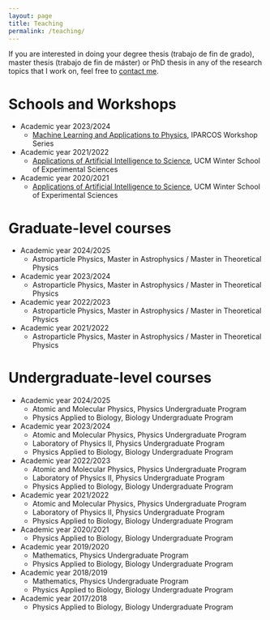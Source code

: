 ```yaml
---
layout: page
title: Teaching
permalink: /teaching/
---
```


If you are interested in doing your degree thesis (trabajo de fin de grado), master thesis (trabajo de fin de máster) or PhD thesis in any of the research topics that I work on, feel free to [contact me](mailto:d.nieto@ucm.es).

# Schools and Workshops
  * Academic year 2023/2024
    * [Machine Learning and Applications to Physics](https://indico.fis.ucm.es/e/mlap23/), IPARCOS Workshop Series
  * Academic year 2021/2022
    * [Applications of Artificial Intelligence to Science](https://www.ucm.es/eci//cursoecib01-onl), UCM Winter School of Experimental Sciences
  * Academic year 2020/2021
    * [Applications of Artificial Intelligence to Science](https://www.ucm.es/eci//cursoecib01-onl), UCM Winter School of Experimental Sciences

# Graduate-level courses
  * Academic year 2024/2025
    * Astroparticle Physics, Master in Astrophysics / Master in Theoretical Physics
  * Academic year 2023/2024
    * Astroparticle Physics, Master in Astrophysics / Master in Theoretical Physics
  * Academic year 2022/2023
    * Astroparticle Physics, Master in Astrophysics / Master in Theoretical Physics
  * Academic year 2021/2022
    * Astroparticle Physics, Master in Astrophysics / Master in Theoretical Physics

# Undergraduate-level courses
  * Academic year 2024/2025
    * Atomic and Molecular Physics, Physics Undergraduate Program
    * Physics Applied to Biology, Biology Undergraduate Program
  * Academic year 2023/2024
    * Atomic and Molecular Physics, Physics Undergraduate Program
    * Laboratory of Physics II, Physics Undergraduate Program
    * Physics Applied to Biology, Biology Undergraduate Program
  * Academic year 2022/2023
    * Atomic and Molecular Physics, Physics Undergraduate Program
    * Laboratory of Physics II, Physics Undergraduate Program
    * Physics Applied to Biology, Biology Undergraduate Program
  * Academic year 2021/2022
    * Atomic and Molecular Physics, Physics Undergraduate Program
    * Laboratory of Physics II, Physics Undergraduate Program
    * Physics Applied to Biology, Biology Undergraduate Program
  * Academic year 2020/2021
    * Physics Applied to Biology, Biology Undergraduate Program
  * Academic year 2019/2020
    * Mathematics, Physics Undergraduate Program
    * Physics Applied to Biology, Biology Undergraduate Program
  * Academic year 2018/2019
    * Mathematics, Physics Undergraduate Program
    * Physics Applied to Biology, Biology Undergraduate Program
  * Academic year 2017/2018
    * Physics Applied to Biology, Biology Undergraduate Program

